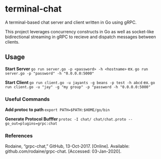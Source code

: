 # terminal-chat

A terminal-based chat server and client written in Go using gRPC. 

This project leverages concurrency constructs in Go as well as socket-like bidirectional streaming in gRPC to recieve and dispatch messages between clients.

## Usage
<b> Start Server </b>
`go run server.go -p <password> -h <hostname>`
ex. `go run server.go -p "password" -h "0.0.0.0:5000"`

<b> Start Client </b>
`go run client.go -u jayants -g beans -p test -h abcd`
ex. `go run client.go -u "jay" -g "my group" -p "password -h "0.0.0.0:5000"`


### Useful Commands
<b> Add protoc to path </b>
`export PATH=$PATH:$HOME/go/bin`

<b> Generate Protocol Bufffer </b>
`protoc -I chat/ chat/chat.proto --go_out=plugins=grpc:chat `

### References 

Rodaine, “grpc-chat,” GitHub, 13-Oct-2017. [Online]. Available: github.com/rodaine/grpc-chat. [Accessed: 03-Jan-2020].


